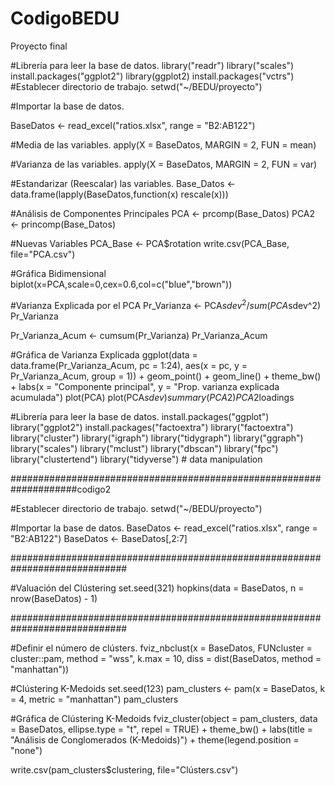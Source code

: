 # CodigoBEDU
Proyecto final


#Librería para leer la base de datos.
library("readr")
library("scales")
install.packages("ggplot2")
library(ggplot2)
install.packages("vctrs")
#Establecer directorio de trabajo.
setwd("~/BEDU/proyecto")

#Importar la base de datos.

BaseDatos <- read_excel("ratios.xlsx", range = "B2:AB122")

#Media de las variables.
apply(X = BaseDatos, MARGIN = 2, FUN = mean)

#Varianza de las variables.
apply(X = BaseDatos, MARGIN = 2, FUN = var)

#Estandarizar (Reescalar) las variables.
Base_Datos <- data.frame(lapply(BaseDatos,function(x) rescale(x)))

#Análisis de Componentes Principales
PCA <- prcomp(Base_Datos)
PCA2 <- princomp(Base_Datos)

#Nuevas Variables
PCA_Base <- PCA$rotation
write.csv(PCA_Base, file="PCA.csv")

#Gráfica Bidimensional
biplot(x=PCA,scale=0,cex=0.6,col=c("blue","brown"))

#Varianza Explicada por el PCA
Pr_Varianza <- PCA$sdev^2 / sum(PCA$sdev^2)
Pr_Varianza

Pr_Varianza_Acum <- cumsum(Pr_Varianza)
Pr_Varianza_Acum

#Gráfica de Varianza Explicada
ggplot(data = data.frame(Pr_Varianza_Acum, pc = 1:24),
       aes(x = pc, y = Pr_Varianza_Acum, group = 1)) +
  geom_point() +
  geom_line() +
  theme_bw() +
  labs(x = "Componente principal",
       y = "Prop. varianza explicada acumulada")
plot(PCA)
plot(PCA$sdev)
summary(PCA2)
PCA2$loadings


#Librería para leer la base de datos.
install.packages("ggplot")
library("ggplot2")
install.packages("factoextra")
library("factoextra")
library("cluster")
library("igraph")
library("tidygraph")
library("ggraph")
library("scales")
library("mclust")
library("dbscan")
library("fpc")
library("clustertend")
library("tidyverse")  # data manipulation



####################################################################codigo2

#Establecer directorio de trabajo.
setwd("~/BEDU/proyecto")


#Importar la base de datos.
BaseDatos <- read_excel("ratios.xlsx", range = "B2:AB122")
BaseDatos <- BaseDatos[,2:7]

#############################################################################

#Valuación del Clústering
set.seed(321)
hopkins(data = BaseDatos, n = nrow(BaseDatos) - 1)

#############################################################################

#Definir el número de clústers.
fviz_nbclust(x = BaseDatos, FUNcluster = cluster::pam, method = "wss", k.max = 10,
             diss = dist(BaseDatos, method = "manhattan"))


#Clústering K-Medoids
set.seed(123)
pam_clusters <- pam(x = BaseDatos, k = 4, metric = "manhattan")
pam_clusters


#Gráfica de Clústering K-Medoids
fviz_cluster(object = pam_clusters, data = BaseDatos, ellipse.type = "t",
             repel = TRUE) +
  theme_bw() +
  labs(title = "Análisis de Conglomerados (K-Medoids)") +
  theme(legend.position = "none")

write.csv(pam_clusters$clustering, file="Clústers.csv")

